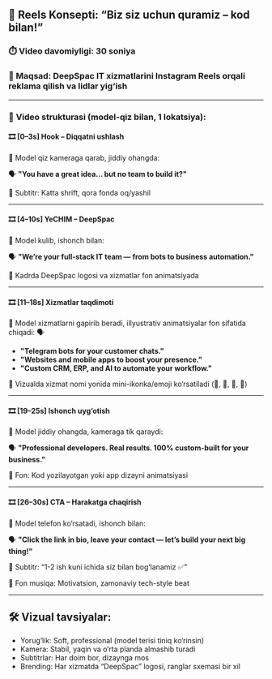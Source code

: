 ## 🎥 **Reels Konsepti: “Biz siz uchun quramiz – kod bilan!”**

### ⏱️ Video davomiyligi: 30 soniya

### 🎯 Maqsad: DeepSpac IT xizmatlarini Instagram Reels orqali reklama qilish va lidlar yig‘ish

---

### 📌 **Video strukturasi (model-qiz bilan, 1 lokatsiya):**

#### **🎞️ \[0–3s] Hook – Diqqatni ushlash**

🎥 Model qiz kameraga qarab, jiddiy ohangda:

🗣️ **"You have a great idea… but no team to build it?"**

📍 Subtitr: Katta shrift, qora fonda oq/yashil

---

#### **🎞️ \[4–10s] YeCHIM – DeepSpac**

🎥 Model kulib, ishonch bilan:

🗣️ **"We’re your full-stack IT team — from bots to business automation."**

📍 Kadrda DeepSpac logosi va xizmatlar fon animatsiyada

---

#### **🎞️ \[11–18s] Xizmatlar taqdimoti**

🎥 Model xizmatlarni gapirib beradi, illyustrativ animatsiyalar fon sifatida chiqadi:
🗣️

* **"Telegram bots for your customer chats."**
* **"Websites and mobile apps to boost your presence."**
* **"Custom CRM, ERP, and AI to automate your workflow."**

📍 Vizualda xizmat nomi yonida mini-ikonka/emoji ko‘rsatiladi (🤖, 📱, 💼, 🧠)

---

#### **🎞️ \[19–25s] Ishonch uyg‘otish**

🎥 Model jiddiy ohangda, kameraga tik qaraydi:

🗣️ **"Professional developers. Real results. 100% custom-built for your business."**

📍 Fon: Kod yozilayotgan yoki app dizayni animatsiyasi

---

#### **🎞️ \[26–30s] CTA – Harakatga chaqirish**

🎥 Model telefon ko‘rsatadi, ishonch bilan:

🗣️ **"Click the link in bio, leave your contact — let’s build your next big thing!"**

📍 Subtitr: “1-2 ish kuni ichida siz bilan bog‘lanamiz ✅”

🎵 Fon musiqa: Motivatsion, zamonaviy tech-style beat

---

## 🛠️ **Vizual tavsiyalar:**

* Yorug‘lik: Soft, professional (model terisi tiniq ko‘rinsin)
* Kamera: Stabil, yaqin va o‘rta planda almashib turadi
* Subtitrlar: Har doim bor, dizaynga mos
* Brending: Har xizmatda “DeepSpac” logosi, ranglar sxemasi bir xil


